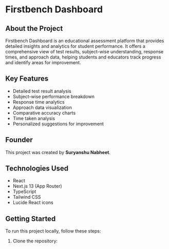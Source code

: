 # Firstbench Dashboard

## About the Project

Firstbench Dashboard is an educational assessment platform that provides detailed insights and analytics for student performance. It offers a comprehensive view of test results, subject-wise understanding, response times, and approach data, helping students and educators track progress and identify areas for improvement.

## Key Features

- Detailed test result analysis
- Subject-wise performance breakdown
- Response time analytics
- Approach data visualization
- Comparative accuracy charts
- Time taken analysis
- Personalized suggestions for improvement

## Founder

This project was created by **Suryanshu Nabheet**.

## Technologies Used

- React
- Next.js 13 (App Router)
- TypeScript
- Tailwind CSS
- Lucide React icons

## Getting Started

To run this project locally, follow these steps:

1. Clone the repository:

